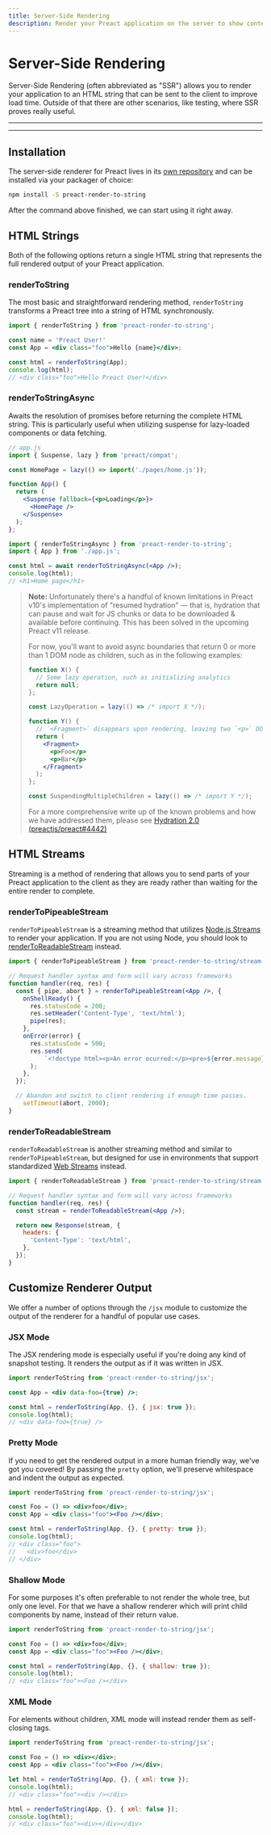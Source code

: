 ```yaml
---
title: Server-Side Rendering
description: Render your Preact application on the server to show content to users quicker
---
```


# Server-Side Rendering

Server-Side Rendering (often abbreviated as "SSR") allows you to render your application to an HTML string that can be sent to the client to improve load time. Outside of that there are other scenarios, like testing, where SSR proves really useful.

---

<toc></toc>

---

## Installation

The server-side renderer for Preact lives in its [own repository](https://github.com/preactjs/preact-render-to-string/) and can be installed via your packager of choice:

```bash
npm install -S preact-render-to-string
```

After the command above finished, we can start using it right away.

## HTML Strings

Both of the following options return a single HTML string that represents the full rendered output of your Preact application.

### renderToString

The most basic and straightforward rendering method, `renderToString` transforms a Preact tree into a string of HTML synchronously.

```jsx
import { renderToString } from 'preact-render-to-string';

const name = 'Preact User!'
const App = <div class="foo">Hello {name}</div>;

const html = renderToString(App);
console.log(html);
// <div class="foo">Hello Preact User!</div>
```

### renderToStringAsync

Awaits the resolution of promises before returning the complete HTML string. This is particularly useful when utilizing suspense for lazy-loaded components or data fetching.

```jsx
// app.js
import { Suspense, lazy } from 'preact/compat';

const HomePage = lazy(() => import('./pages/home.js'));

function App() {
  return (
    <Suspense fallback={<p>Loading</p>}>
      <HomePage />
    </Suspense>
  );
};
```

```jsx
import { renderToStringAsync } from 'preact-render-to-string';
import { App } from './app.js';

const html = await renderToStringAsync(<App />);
console.log(html);
// <h1>Home page</h1>
```

> **Note:** Unfortunately there's a handful of known limitations in Preact v10's implementation of "resumed hydration" — that is, hydration that can pause and wait for JS chunks or data to be downloaded & available before continuing. This has been solved in the upcoming Preact v11 release.
>
> For now, you'll want to avoid async boundaries that return 0 or more than 1 DOM node as children, such as in the following examples:
>
> ```jsx
> function X() {
>   // Some lazy operation, such as initializing analytics
>   return null;
> };
>
> const LazyOperation = lazy(() => /* import X */);
> ```
>
> ```jsx
> function Y() {
>   // `<Fragment>` disappears upon rendering, leaving two `<p>` DOM elements
>   return (
>     <Fragment>
>       <p>Foo</p>
>       <p>Bar</p>
>     </Fragment>
>   );
> };
>
> const SuspendingMultipleChildren = lazy(() => /* import Y */);
> ```
>
> For a more comprehensive write up of the known problems and how we have addressed them, please see [Hydration 2.0 (preactjs/preact#4442)](https://github.com/preactjs/preact/issues/4442)

## HTML Streams

Streaming is a method of rendering that allows you to send parts of your Preact application to the client as they are ready rather than waiting for the entire render to complete.

### renderToPipeableStream

`renderToPipeableStream` is a streaming method that utilizes [Node.js Streams](https://nodejs.org/api/stream.html) to render your application. If you are not using Node, you should look to [renderToReadableStream](#rendertoreadablestream) instead.

```jsx
import { renderToPipeableStream } from 'preact-render-to-string/stream-node';

// Request handler syntax and form will vary across frameworks
function handler(req, res) {
  const { pipe, abort } = renderToPipeableStream(<App />, {
    onShellReady() {
      res.statusCode = 200;
      res.setHeader('Content-Type', 'text/html');
      pipe(res);
    },
    onError(error) {
      res.statusCode = 500;
      res.send(
          `<!doctype html><p>An error ocurred:</p><pre>${error.message}</pre>`
      );
    },
  });

  // Abandon and switch to client rendering if enough time passes.
	setTimeout(abort, 2000);
}
```

### renderToReadableStream

`renderToReadableStream` is another streaming method and similar to `renderToPipeableStream`, but designed for use in environments that support standardized [Web Streams](https://developer.mozilla.org/en-US/docs/Web/API/Streams_API) instead.

```jsx
import { renderToReadableStream } from 'preact-render-to-string/stream';

// Request handler syntax and form will vary across frameworks
function handler(req, res) {
  const stream = renderToReadableStream(<App />);

  return new Response(stream, {
    headers: {
      'Content-Type': 'text/html',
    },
  });
}
```

## Customize Renderer Output

We offer a number of options through the `/jsx` module to customize the output of the renderer for a handful of popular use cases.

### JSX Mode

The JSX rendering mode is especially useful if you're doing any kind of snapshot testing. It renders the output as if it was written in JSX.

```jsx
import renderToString from 'preact-render-to-string/jsx';

const App = <div data-foo={true} />;

const html = renderToString(App, {}, { jsx: true });
console.log(html);
// <div data-foo={true} />
```

### Pretty Mode

If you need to get the rendered output in a more human friendly way, we've got you covered! By passing the `pretty` option, we'll preserve whitespace and indent the output as expected.

```jsx
import renderToString from 'preact-render-to-string/jsx';

const Foo = () => <div>foo</div>;
const App = <div class="foo"><Foo /></div>;

const html = renderToString(App, {}, { pretty: true });
console.log(html);
// <div class="foo">
//   <div>foo</div>
// </div>
```

### Shallow Mode

For some purposes it's often preferable to not render the whole tree, but only one level. For that we have a shallow renderer which will print child components by name, instead of their return value.

```jsx
import renderToString from 'preact-render-to-string/jsx';

const Foo = () => <div>foo</div>;
const App = <div class="foo"><Foo /></div>;

const html = renderToString(App, {}, { shallow: true });
console.log(html);
// <div class="foo"><Foo /></div>
```

### XML Mode

For elements without children, XML mode will instead render them as self-closing tags.

```jsx
import renderToString from 'preact-render-to-string/jsx';

const Foo = () => <div></div>;
const App = <div class="foo"><Foo /></div>;

let html = renderToString(App, {}, { xml: true });
console.log(html);
// <div class="foo"><div /></div>

html = renderToString(App, {}, { xml: false });
console.log(html);
// <div class="foo"><div></div></div>
```
